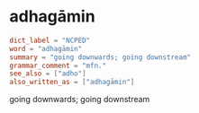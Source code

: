 # adhagāmin

``` toml
dict_label = "NCPED"
word = "adhagāmin"
summary = "going downwards; going downstream"
grammar_comment = "mfn."
see_also = ["adho"]
also_written_as = ["adhagāmin"]
```

going downwards; going downstream


